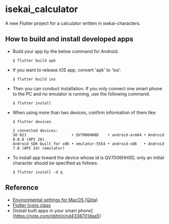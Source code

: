 # isekai_calculator

A new Flutter project for a calculator written in isekai-characters.


## How to build and install developed apps

- Build your app by the below command for Android.  

	```
	$ flutter build apk
	```

- If you want to release iOS app, convert 'apk' to 'ios'.

	```
	$ flutter build ios
	```

- Then you can conduct installation. If you only connect one smart phone to the PC and no emulator is running, use the following command.

	```
	$ flutter install
	```

- When using more than two devices, confirm information of them like:

	```
	$ flutter devices  

	2 connected devices:  
	SO 02J                    • QV7006HH0D    • android-arm64 • Android 8.0.0 (API 26). 
	Android SDK built for x86 • emulator-5554 • android-x86   • Android 7.0 (API 24) (emulator)
	```
	
- To install app toward the device whose id is QV7006HH0D, only an initial character should be 
specified as follows.

	```
	$ flutter install -d q
	```



## Reference
- [Environmental settings for MacOS (Qiita)](https://qiita.com/oekazuma/items/92e9bae4268fea107efa)
- [Flutter Icons class](https://api.flutter.dev/flutter/material/Icons-class.html)
- [Install built apps in your smart phone] (https://note.com/nbht/n/nd4338701daa5)